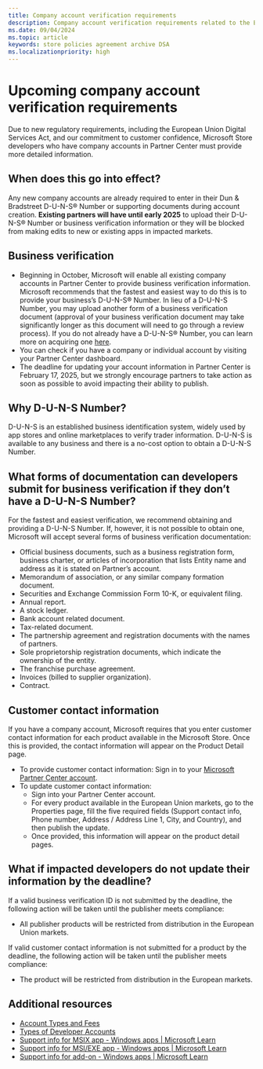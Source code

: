 ```yaml
---
title: Company account verification requirements
description: Company account verification requirements related to the European Union Digital Services Act
ms.date: 09/04/2024
ms.topic: article
keywords: store policies agreement archive DSA
ms.localizationpriority: high
---
```


# Upcoming company account verification requirements

Due to new regulatory requirements, including the European Union Digital Services Act, and our commitment to customer confidence, Microsoft Store developers who have company accounts in Partner Center must provide more detailed information.

## When does this go into effect?

Any new company accounts are already required to enter in their Dun & Bradstreet D-U-N-S® Number or supporting documents during account creation. **Existing partners will have until early 2025** to upload their D-U-N-S® Number or business verification information or they will be blocked from making edits to new or existing apps in impacted markets.

## Business verification

- Beginning in October, Microsoft will enable all existing company accounts in Partner Center to provide business verification information. Microsoft recommends that the fastest and easiest way to do this is to provide your business’s D-U-N-S® Number. In lieu of a D-U-N-S Number, you may upload another form of a business verification document (approval of your business verification document may take significantly longer as this document will need to go through a review process). If you do not already have a D-U-N-S® Number, you can learn more on acquiring one [here](https://www.dnb.com/duns/get-a-duns.html).
- You can check if you have a company or individual account by visiting your Partner Center dashboard.
- The deadline for updating your account information in Partner Center is February 17, 2025, but we strongly encourage partners to take action as soon as possible to avoid impacting their ability to publish.

## Why D-U-N-S Number?

D-U-N-S is an established business identification system, widely used by app stores and online marketplaces to verify trader information. D-U-N-S is available to any business and there is a no-cost option to obtain a D-U-N-S Number.

## What forms of documentation can developers submit for business verification if they don’t have a D-U-N-S Number?

For the fastest and easiest verification, we recommend obtaining and providing a D-U-N-S Number. If, however, it is not possible to obtain one, Microsoft will accept several forms of business verification documentation:

- Official business documents, such as a business registration form, business charter, or articles of incorporation that lists Entity name and address as it is stated on Partner’s account.
- Memorandum of association, or any similar company formation document.
- Securities and Exchange Commission Form 10-K, or equivalent filing.
- Annual report.
- A stock ledger.
- Bank account related document.
- Tax-related document.
- The partnership agreement and registration documents with the names of partners.
- Sole proprietorship registration documents, which indicate the ownership of the entity.
- The franchise purchase agreement.
- Invoices (billed to supplier organization).
- Contract.

## Customer contact information

If you have a company account, Microsoft requires that you enter customer contact information for each product available in the Microsoft Store. Once this is provided, the contact information will appear on the Product Detail page.

- To provide customer contact information: Sign in to your [Microsoft Partner Center account](https://partner.microsoft.com/dashboard/home).
- To update customer contact information:
  - Sign into your Partner Center account.
  - For every product available in the European Union markets, go to the Properties page, fill the five required fields (Support contact info, Phone number, Address / Address Line 1, City, and Country), and then publish the update.
  - Once provided, this information will appear on the product detail pages.

## What if impacted developers do not update their information by the deadline?

If a valid business verification ID is not submitted by the deadline, the following action will be taken until the publisher meets compliance:

- All publisher products will be restricted from distribution in the European Union markets.

If valid customer contact information is not submitted for a product by the deadline, the following action will be taken until the publisher meets compliance:

- The product will be restricted from distribution in the European markets.

## Additional resources

- [Account Types and Fees](/windows/apps/publish/partner-center/account-types-locations-and-fees)
- [Types of Developer Accounts](/windows/apps/publish/partner-center/partner-center-developer-account)
- [Support info for MSIX app - Windows apps | Microsoft Learn](/windows/apps/publish/partner-center/partner-center-developer-account)
- [Support info for MSI/EXE app - Windows apps | Microsoft Learn](/windows/apps/publish/partner-center/partner-center-developer-account)
- [Support info for add-on - Windows apps | Microsoft Learn](/windows/apps/publish/partner-center/partner-center-developer-account)